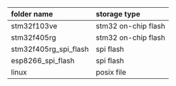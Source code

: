 | folder name           | storage type        |
| :-------------------- | :------------------ |
| stm32f103ve           | stm32 on-chip flash |
| stm32f405rg           | stm32 on-chip flash |
| stm32f405rg_spi_flash | spi flash           |
| esp8266_spi_flash     | spi flash           |
| linux                 | posix file          |

